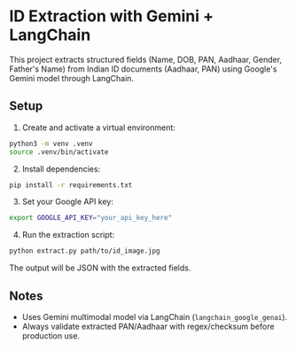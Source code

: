 # ID Extraction with Gemini + LangChain

This project extracts structured fields (Name, DOB, PAN, Aadhaar, Gender, Father's Name)
from Indian ID documents (Aadhaar, PAN) using Google's Gemini model through LangChain.

## Setup

1. Create and activate a virtual environment:
```bash
python3 -m venv .venv
source .venv/bin/activate
```

2. Install dependencies:
```bash
pip install -r requirements.txt
```

3. Set your Google API key:
```bash
export GOOGLE_API_KEY="your_api_key_here"
```

4. Run the extraction script:
```bash
python extract.py path/to/id_image.jpg
```

The output will be JSON with the extracted fields.

## Notes
- Uses Gemini multimodal model via LangChain (`langchain_google_genai`).
- Always validate extracted PAN/Aadhaar with regex/checksum before production use.
